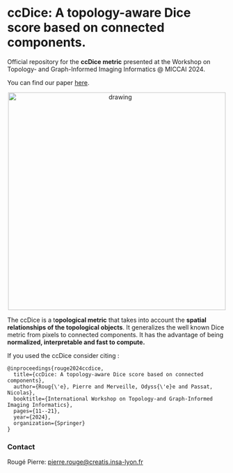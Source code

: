 # ccDice: A topology-aware Dice score based on connected components.

Official repository for the **ccDice metric** presented at the Workshop on Topology- and Graph-Informed Imaging Informatics @ MICCAI 2024.

You can find our paper [here](https://hal.science/hal-04653406/document).

<p align="center"><img src="https://github.com/PierreRouge/ccDice/assets/cancer_cells_example.png" alt="drawing" width="500"/>
</p>


The ccDice is a t**opological metric** that takes into account the **spatial relationships of the topological objects**. It generalizes the well known Dice metric from pixels to connected components. It has the advantage of being **normalized, interpretable and fast to compute.** 

If you used the ccDice consider citing : 

```shell
@inproceedings{rouge2024ccdice,
  title={ccDice: A topology-aware Dice score based on connected components},
  author={Roug{\'e}, Pierre and Merveille, Odyss{\'e}e and Passat, Nicolas},
  booktitle={International Workshop on Topology-and Graph-Informed Imaging Informatics},
  pages={11--21},
  year={2024},
  organization={Springer}
}
```

### Contact

Rougé Pierre: pierre.rouge@creatis.insa-lyon.fr
